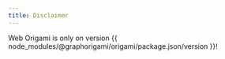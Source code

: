 ```yaml
---
title: Disclaimer
---
```


Web Origami is only on version {{ node_modules/@graphorigami/origami/package.json/version }}!
